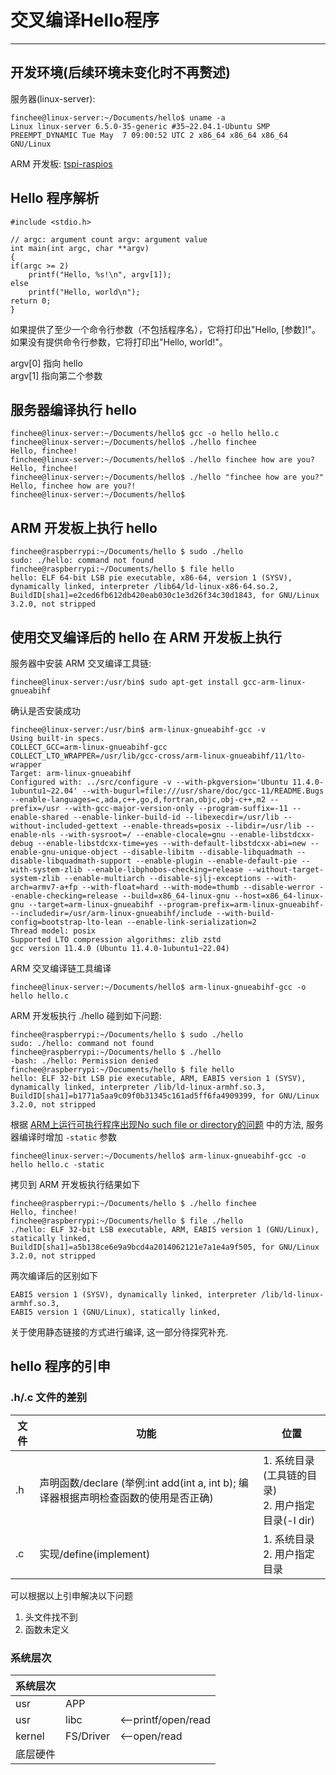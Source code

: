 # 交叉编译Hello程序

---

## 开发环境(后续环境未变化时不再赘述)

服务器(linux-server):

    finchee@linux-server:~/Documents/hello$ uname -a
    Linux linux-server 6.5.0-35-generic #35~22.04.1-Ubuntu SMP PREEMPT_DYNAMIC Tue May  7 09:00:52 UTC 2 x86_64 x86_64 x86_64 GNU/Linux

ARM 开发板: [tspi-raspios](https://lckfb.com/project/detail/lctspi-2g-16g?param=baseInfo)

## Hello 程序解析

    #include <stdio.h>

    // argc: argument count argv: argument value
    int main(int argc, char **argv)
    {
    if(argc >= 2)
        printf("Hello, %s!\n", argv[1]);
    else
        printf("Hello, world\n");
    return 0;
    }

如果提供了至少一个命令行参数（不包括程序名），它将打印出"Hello, [参数]!"。  
如果没有提供命令行参数，它将打印出"Hello, world!"。

argv[0] 指向 hello  
argv[1] 指向第二个参数  

## 服务器编译执行 hello

    finchee@linux-server:~/Documents/hello$ gcc -o hello hello.c
    finchee@linux-server:~/Documents/hello$ ./hello finchee
    Hello, finchee!
    finchee@linux-server:~/Documents/hello$ ./hello finchee how are you?
    Hello, finchee!
    finchee@linux-server:~/Documents/hello$ ./hello "finchee how are you?"
    Hello, finchee how are you?!
    finchee@linux-server:~/Documents/hello$ 

## ARM 开发板上执行 hello

    finchee@raspberrypi:~/Documents/hello $ sudo ./hello
    sudo: ./hello: command not found
    finchee@raspberrypi:~/Documents/hello $ file hello
    hello: ELF 64-bit LSB pie executable, x86-64, version 1 (SYSV), dynamically linked, interpreter /lib64/ld-linux-x86-64.so.2, BuildID[sha1]=e2ced6fb612db420eab030c1e3d26f34c30d1843, for GNU/Linux 3.2.0, not stripped

## 使用交叉编译后的 hello 在 ARM 开发板上执行

服务器中安装 ARM 交叉编译工具链:

    finchee@linux-server:/usr/bin$ sudo apt-get install gcc-arm-linux-gnueabihf

确认是否安装成功

    finchee@linux-server:/usr/bin$ arm-linux-gnueabihf-gcc -v
    Using built-in specs.
    COLLECT_GCC=arm-linux-gnueabihf-gcc
    COLLECT_LTO_WRAPPER=/usr/lib/gcc-cross/arm-linux-gnueabihf/11/lto-wrapper
    Target: arm-linux-gnueabihf
    Configured with: ../src/configure -v --with-pkgversion='Ubuntu 11.4.0-1ubuntu1~22.04' --with-bugurl=file:///usr/share/doc/gcc-11/README.Bugs --enable-languages=c,ada,c++,go,d,fortran,objc,obj-c++,m2 --prefix=/usr --with-gcc-major-version-only --program-suffix=-11 --enable-shared --enable-linker-build-id --libexecdir=/usr/lib --without-included-gettext --enable-threads=posix --libdir=/usr/lib --enable-nls --with-sysroot=/ --enable-clocale=gnu --enable-libstdcxx-debug --enable-libstdcxx-time=yes --with-default-libstdcxx-abi=new --enable-gnu-unique-object --disable-libitm --disable-libquadmath --disable-libquadmath-support --enable-plugin --enable-default-pie --with-system-zlib --enable-libphobos-checking=release --without-target-system-zlib --enable-multiarch --disable-sjlj-exceptions --with-arch=armv7-a+fp --with-float=hard --with-mode=thumb --disable-werror --enable-checking=release --build=x86_64-linux-gnu --host=x86_64-linux-gnu --target=arm-linux-gnueabihf --program-prefix=arm-linux-gnueabihf- --includedir=/usr/arm-linux-gnueabihf/include --with-build-config=bootstrap-lto-lean --enable-link-serialization=2
    Thread model: posix
    Supported LTO compression algorithms: zlib zstd
    gcc version 11.4.0 (Ubuntu 11.4.0-1ubuntu1~22.04) 

ARM 交叉编译链工具编译

    finchee@linux-server:~/Documents/hello$ arm-linux-gnueabihf-gcc -o hello hello.c

ARM 开发板执行 ./hello 碰到如下问题:

    finchee@raspberrypi:~/Documents/hello $ sudo ./hello
    sudo: ./hello: command not found
    finchee@raspberrypi:~/Documents/hello $ ./hello
    -bash: ./hello: Permission denied
    finchee@raspberrypi:~/Documents/hello $ file hello
    hello: ELF 32-bit LSB pie executable, ARM, EABI5 version 1 (SYSV), dynamically linked, interpreter /lib/ld-linux-armhf.so.3, BuildID[sha1]=b1771a5aa9c09f0b31345c161ad5ff6fa4909399, for GNU/Linux 3.2.0, not stripped

根据 [ARM上运行可执行程序出现No such file or directory的问题](https://blog.csdn.net/li_Xing666/article/details/81487840) 中的方法, 服务器编译时增加 `-static` 参数

    finchee@linux-server:~/Documents/hello$ arm-linux-gnueabihf-gcc -o hello hello.c -static

拷贝到 ARM 开发板执行结果如下

    finchee@raspberrypi:~/Documents/hello $ ./hello finchee
    Hello, finchee!
    finchee@raspberrypi:~/Documents/hello $ file ./hello
    ./hello: ELF 32-bit LSB executable, ARM, EABI5 version 1 (GNU/Linux), statically linked, BuildID[sha1]=a5b138ce6e9a9bcd4a2014062121e7a1e4a9f505, for GNU/Linux 3.2.0, not stripped

两次编译后的区别如下

    EABI5 version 1 (SYSV), dynamically linked, interpreter /lib/ld-linux-armhf.so.3, 
    EABI5 version 1 (GNU/Linux), statically linked, 

关于使用静态链接的方式进行编译, 这一部分待探究补充.

## hello 程序的引申

### .h/.c 文件的差别

|文件|功能|位置|
|-|-|-|
|.h|声明函数/declare (举例:int add(int a, int b); 编译器根据声明检查函数的使用是否正确)|1. 系统目录(工具链的目录)<br>2. 用户指定目录(-I dir)|
|.c|实现/define(implement)|1. 系统目录<br>2. 用户指定目录|

可以根据以上引申解决以下问题

1. 头文件找不到
2. 函数未定义

### 系统层次

|系统层次|||
|-|-|-|
|usr|APP||
|usr|libc|<--printf/open/read|
|kernel|FS/Driver|<--open/read|
|底层硬件|||
